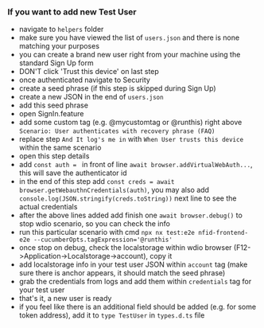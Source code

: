 ### If you want to add new Test User

- navigate to `helpers` folder
- make sure you have viewed the list of `users.json` and there is none matching your purposes
- you can create a brand new user right from your machine using the standard Sign Up form
- DON'T click 'Trust this device' on last step
- once authenticated navigate to Security
- create a seed phrase (if this step is skipped during Sign Up)
- create a new JSON in the end of `users.json`
- add this seed phrase
- open SignIn.feature
- add some custom tag (e.g. @mycustomtag or @runthis) right above `Scenario: User authenticates with recovery phrase (FAQ)`
- replace step `And It log's me in` with `When User trusts this device` within the same scenario
- open this step details
- add `const auth = ` in front of line `await browser.addVirtualWebAuth...`, this will save the authenticator id
- in the end of this step add `const creds = await browser.getWebauthnCredentials(auth)`, you may also add `console.log(JSON.stringify(creds.toString))` next line to see the actual credentials
- after the above lines added add finish one `await browser.debug()` to stop wdio scenario, so you can check the info
- run this particular scenario with cmd `npx nx test:e2e nfid-frontend-e2e --cucumberOpts.tagExpression='@runthis'`
- once stop on debug, check the localstorage within wdio browser (F12->Application->Localstorage->account), copy it
- add localstorage info in your test user JSON within `account` tag (make sure there is anchor appears, it should match the seed phrase)
- grab the credentials from logs and add them within `credentials` tag for your test user
- that's it, a new user is ready
- if you feel like there is an additional field should be added (e.g. for some token address), add it to `type TestUser` in `types.d.ts` file
